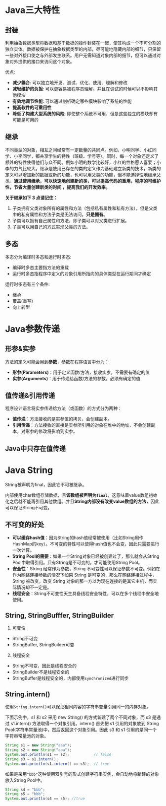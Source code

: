 # Java三大特性

## 封装

利用抽象数据类型将数据和基于数据的操作封装在一起，使其构成一个不可分割的独立实体。数据被保护在抽象数据类型的内部，尽可能地隐藏内部的细节，只保留一些对外接口使之与外部发生联系。用户无需知道对象内部的细节，但可以通过对象对外提供的接口来访问这个对象。

优点:

- **减少耦合**: 可以独立地开发、测试、优化、使用、理解和修改
- **减轻维护的负担**: 可以更容易被程序员理解，并且在调试的时候可以不影响其他模块
- **有效地调节性能**: 可以通过剖析确定哪些模块影响了系统的性能
- **提高软件的可重用性**
- **降低了构建大型系统的风险**: 即使整个系统不可用，但是这些独立的模块却有可能是可用的

## 继承

不同类型的对象，相互之间经常有一定数量的共同点。例如，小明同学、小红同学、小李同学，都共享学生的特性（班级、学号等）。同时，每一个对象还定义了额外的特性使得他们与众不同。例如小明的数学比较好，小红的性格惹人喜爱；小李的力气比较大。继承是使用已存在的类的定义作为基础建立新类的技术，新类的定义可以增加新的数据或新的功能，也可以用父类的功能，但不能选择性地继承父类。**通过使用继承，可以快速地创建新的类，可以提高代码的重用，程序的可维护性，节省大量创建新类的时间 ，提高我们的开发效率。**

**关于继承如下 3 点请记住：**

1. 子类拥有父类对象所有的属性和方法（包括私有属性和私有方法），但是父类中的私有属性和方法子类是无法访问，**只是拥有**。
2. 子类可以拥有自己属性和方法，即子类可以对父类进行扩展。
3. 子类可以用自己的方式实现父类的方法。

## 多态

多态分为编译时多态和运行时多态:

- 编译时多态主要指方法的重载
- 运行时多态指程序中定义的对象引用所指向的具体类型在运行期间才确定

运行时多态有三个条件:

- 继承
- 覆盖(重写)
- 向上转型

# Java参数传递

## 形参&实参

方法的定义可能会用到**参数**，参数在程序语言中分为：

- **形参(Parameters)**：用于定义函数/方法，接收实参，不需要有确定的值
- **实参(Arguments)**：用于传递给函数/方法的参数，必须有确定的值

## 值传递&引用传递

程序设计语言将实参传递给方法（或函数）的方式分为两种：

- **值传递**：方法接收的是实参值的拷贝，会创建副本。
- **引用传递**：方法接收的直接是实参所引用的对象在堆中的地址，不会创建副本，对形参的修改将影响到实参。

## Java中只存在值传递



# Java String

String被声明为final，因此它不可被继承。

内部使用char数组存储数据，且**该数组被声明为`final`**，这意味着value数组初始化之后就不能再引用其他数组。并且**String内部没有改变value数组的方法**，因此可以保证String不可变。

## 不可变的好处

- **可以缓存hash值**：因为String的hash值经常被使用（比如String用作HashMap的key）。不可变的特性可以使得hash值也不会变，因此只需要进行一次计算。
- **String Pool的需要**：如果一个String对象已经被创建过了，那么就会从String Pool中取得引用。只有String是不可变的，才可能使用String Pool。
- **安全性**：String 经常作为参数，String 不可变性可以保证参数不可变。例如在作为网络连接参数的情况下如果 String 是可变的，那么在网络连接过程中，String 被改变，改变 String 对象的那一方以为现在连接的是其它主机，而实际情况却不一定是。
- **线程安全**：String不可变性天生具备线程安全特性，可以在多个线程中安全地使用。

## String, StringBufffer, StringBuilder

1. 可变性

- String不可变
- StringBuffer, StringBuilder可变

2. 线程安全

- String不可变，因此是线程安全的
- StringBuilder不是线程安全的
- StringBuffer是线程安全的，内部使用`synchronized`进行同步

## String.intern()

使用`String.intern()`可以保证相同内容的字符串变量引用同一的内存对象。

下面示例中，s1 和 s2 采用 new String() 的方式新建了两个不同对象，而 s3 是通过 s1.intern() 方法取得一个对象引用。intern() 首先把 s1 引用的对象放到 String Pool(字符串常量池)中，然后返回这个对象引用。因此 s3 和 s1 引用的是同一个字符串常量池的对象。

```java
String s1 = new String("aaa");
String s2 = new String("aaa");
System.out.println(s1 == s2);           // false
String s3 = s1.intern();
System.out.println(s1.intern() == s3);  // true
```

如果是采用`"bbb"`这种使用双引号的形式创建字符串实例，会自动地将新建的对象放入String Pool中。

```java
String s4 = "bbb";
String s5 = "bbb";
System.out.println(s4 == s5); //true
```

